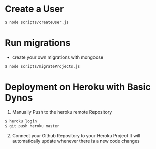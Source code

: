 # Create a User
```bash
$ node scripts/createUser.js
```

# Run migrations
- create your own migrations with mongoose
```bash
$ node scripts/migrateProjects.js
```

# Deployment on Heroku with **Basic Dynos**

1. Manually Push to the heroku remote Repository
```bash
$ heroku login
$ git push heroku master
```

2. Connect your Github Repository to your Heroku Project
It will automatically update whenever there is a new code changes
